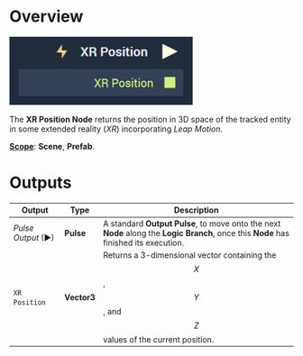 # Overview

![The XR Position Node.](../../../.gitbook/assets/xrpositionnode.png)

The **XR Position Node** returns the position in 3D space of the tracked entity in some extended reality (*XR*) incorporating *Leap Motion*.

[**Scope**](../../overview.md#scopes): **Scene**, **Prefab**.


# Outputs

|Output|Type|Description|
|---|---|---|
|*Pulse Output* (►)|**Pulse**|A standard **Output Pulse**, to move onto the next **Node** along the **Logic Branch**, once this **Node** has finished its execution.|
| `XR Position` | **Vector3** |Returns a 3-dimensional vector containing the $$X$$, $$Y$$, and $$Z$$ values of the current position.|



